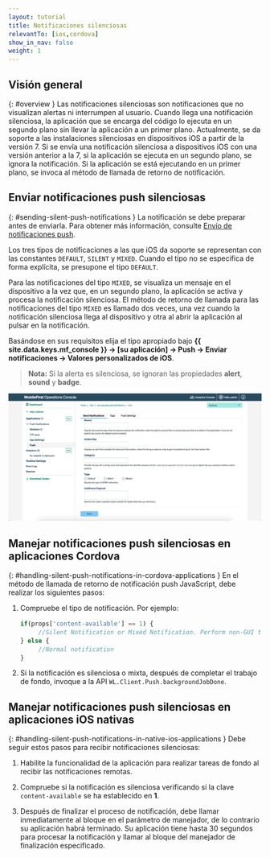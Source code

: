 ```yaml
---
layout: tutorial
title: Notificaciones silenciosas
relevantTo: [ios,cordova]
show_in_nav: false
weight: 1
---
```

<!-- NLS_CHARSET=UTF-8 -->
## Visión general
{: #overview }
Las notificaciones silenciosas son notificaciones que no visualizan alertas ni interrumpen al usuario.
Cuando llega una notificación silenciosa, la aplicación que se encarga del código lo ejecuta en un segundo plano sin llevar la aplicación a un primer plano.
Actualmente, se da soporte a las instalaciones silenciosas en dispositivos iOS a partir de la versión 7.
Si se envía una notificación silenciosa a dispositivos iOS con una versión anterior a la 7, si la aplicación se ejecuta en un segundo plano, se ignora la notificación.
Si la aplicación se está ejecutando en un primer plano, se invoca al método de llamada de retorno de notificación.


## Enviar notificaciones push silenciosas
{: #sending-silent-push-notifications }
La notificación se debe preparar antes de enviarla.
Para obtener más información, consulte [Envío de notificaciones push](../../sending-notifications).


Los tres tipos de notificaciones a las que iOS da soporte se representan con las constantes `DEFAULT`, `SILENT` y `MIXED`.
Cuando el tipo no se especifica de forma explícita, se presupone el tipo `DEFAULT`.


Para las notificaciones del tipo `MIXED`, se visualiza un mensaje en el dispositivo a la vez que, en un segundo plano, la aplicación se activa y procesa la notificación silenciosa.
El método de retorno de llamada para las notificaciones del tipo `MIXED` es llamado dos veces, una vez cuando la notificación silenciosa llega al dispositivo y otra al abrir la aplicación al pulsar en la notificación.


Basándose en sus requisitos elija el tipo apropiado bajo **{{ site.data.keys.mf_console }} → [su aplicación] → Push → Enviar notificaciones → Valores personalizados de iOS**.
 

> **Nota:** Si la alerta es silenciosa, se ignoran las propiedades **alert**, **sound** y **badge**.


![Configuración del tipo de notificación silenciosa de iOS en {{ site.data.keys.mf_console }}](notification-type-for-silent-notifications.png)


## Manejar notificaciones push silenciosas en aplicaciones Cordova
{: #handling-silent-push-notifications-in-cordova-applications }
En el método de llamada de retorno de notificación push JavaScript, debe realizar los siguientes pasos:


1. Compruebe el tipo de notificación. Por ejemplo:

   ```javascript
   if(props['content-available'] == 1) {
        //Silent Notification or Mixed Notification. Perform non-GUI tasks here.
   } else {
        //Normal notification
   }
   ```

2. Si la notificación es silenciosa o mixta, después de completar el trabajo de fondo, invoque a la API `WL.Client.Push.backgroundJobDone`.


## Manejar notificaciones push silenciosas en aplicaciones iOS nativas
{: #handling-silent-push-notifications-in-native-ios-applications }
Debe seguir estos pasos para recibir notificaciones silenciosas:


1. Habilite la funcionalidad de la aplicación para realizar tareas de fondo al recibir las notificaciones remotas.

2. Compruebe si la notificación es silenciosa verificando si la clave `content-available` se ha establecido en **1**.

3. Después de finalizar el proceso de notificación, debe llamar inmediatamente al bloque en el parámetro de manejador, de lo contrario su aplicación habrá terminado.
Su aplicación tiene hasta 30 segundos para procesar la notificación y llamar al bloque del manejador de finalización especificado.

